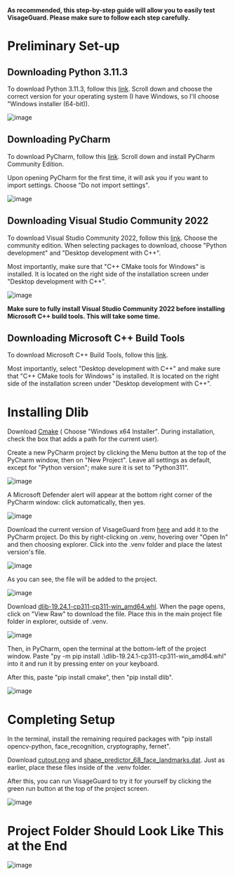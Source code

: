 **As recommended, this step-by-step guide will allow you to easily test VisageGuard. Please make sure to follow each step carefully.**

# Preliminary Set-up

## Downloading Python 3.11.3
To download Python 3.11.3, follow this [link](https://www.python.org/downloads/release/python-3113/). Scroll down and choose the correct version for your operating system (I have Windows, so I'll choose "Windows installer (64-bit)).

![image](https://github.com/lucaxbandini/VisageGuard/assets/152310492/c946aa3d-dfe2-48d5-8d9a-55d951cf1bed)

## Downloading PyCharm
To download PyCharm, follow this [link](https://www.jetbrains.com/pycharm/download/?section=windows). Scroll down and install PyCharm Community Edition.

Upon opening PyCharm for the first time, it will ask you if you want to import settings. Choose "Do not import settings".

![image](https://github.com/lucaxbandini/VisageGuard/assets/152310492/69e7fed8-e771-465d-9689-6b2007797d95)

## Downloading Visual Studio Community 2022
To download Visual Studio Community 2022, follow this [link](https://visualstudio.microsoft.com/downloads/?q=build+tools). Choose the community edition. When selecting packages to download, choose "Python development" and "Desktop development with C++".

Most importantly, make sure that "C++ CMake tools for Windows" is installed. It is located on the right side of the installation screen under "Desktop development with C++".

![image](https://github.com/lucaxbandini/VisageGuard/assets/152310492/13265b69-06d9-4fcc-8d1a-ab12bda86e7b)

**Make sure to fully install Visual Studio Community 2022 before installing Microsoft C++ build tools. This will take some time.**

## Downloading Microsoft C++ Build Tools
To download Microsoft C++ Build Tools, follow this [link](https://visualstudio.microsoft.com/visual-cpp-build-tools/).

Most importantly, select "Desktop development with C++" and make sure that "C++ CMake tools for Windows" is installed. It is located on the right side of the installation screen under "Desktop development with C++".

# Installing Dlib

Download [Cmake](https://cmake.org/download/) ( Choose "Windows x64 Installer". During installation, check the box that adds a path for the current user).

Create a new PyCharm project by clicking the Menu button at the top of the PyCharm window, then on "New Project". Leave all settings as default, except for "Python version"; make sure it is set to "Python311".

![image](https://github.com/lucaxbandini/VisageGuard/assets/152310492/05d64660-4b13-44d0-a6e4-4a0492fdcc3b)

A Microsoft Defender alert will appear at the bottom right corner of the PyCharm window: click automatically, then yes.

![image](https://github.com/lucaxbandini/VisageGuard/assets/152310492/c4f1cc2d-d7cc-4b45-afda-788007c2d0e0)

Download the current version of VisageGuard from [here](https://github.com/lucaxbandini/VisageGuard/tree/main) and add it to the PyCharm project. Do this by right-clicking on .venv, hovering over "Open In" and then choosing explorer. Click into the .venv folder and place the latest version's file.

![image](https://github.com/lucaxbandini/VisageGuard/assets/152310492/1f4f1780-6b3a-4ada-a845-6b97626e2e95)

As you can see, the file will be added to the project.

![image](https://github.com/lucaxbandini/VisageGuard/assets/152310492/eb0f3895-deb8-422a-b6cc-f3d7b624ad67)

Download [dlib-19.24.1-cp311-cp311-win_amd64.whl](https://github.com/Murtaza-Saeed/dlib/blob/master/dlib-19.24.1-cp311-cp311-win_amd64.whl). When the page opens, click on "View Raw" to download the file. Place this in the main project file folder in explorer, outside of .venv.

![image](https://github.com/lucaxbandini/VisageGuard/assets/152310492/37642a24-f81c-4d09-9578-522b3d123224)

Then, in PyCharm, open the terminal at the bottom-left of the project window. Paste "py -m pip install .\dlib-19.24.1-cp311-cp311-win_amd64.whl" into it and run it by pressing enter on your keyboard.

After this, paste "pip install cmake", then "pip install dlib".

![image](https://github.com/lucaxbandini/VisageGuard/assets/152310492/8ecfa357-9da7-4710-9897-a4826bec7c47)

# Completing Setup

In the terminal, install the remaining required packages with "pip install opencv-python, face_recognition, cryptography, fernet".

Download [cutout.png](https://github.com/lucaxbandini/VisageGuard/tree/main/Photos/cutout.png) and [shape_predictor_68_face_landmarks.dat](https://github.com/italojs/facial-landmarks-recognition/blob/master/shape_predictor_68_face_landmarks.dat). Just as earlier, place these files inside of the .venv folder.

After this, you can run VisageGuard to try it for yourself by clicking the green run button at the top of the project screen.

![image](https://github.com/lucaxbandini/VisageGuard/assets/152310492/0dc6295b-b6c2-4e25-a88e-d20dcf81176b)

# Project Folder Should Look Like This at the End

![image](https://github.com/lucaxbandini/VisageGuard/assets/152310492/73d8134e-b338-492b-8ac4-9a4f2ef9215d)

